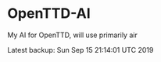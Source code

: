 # OpenTTD-AI
My AI for OpenTTD, will use primarily air

Latest backup: Sun Sep 15 21:14:01 UTC 2019
